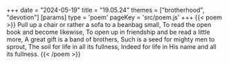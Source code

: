+++
date = "2024-05-19"
title = "19.05.24"
themes = ["brotherhood", "devotion"]
[params]
  type = 'poem'
  pageKey = 'src/poem.js'
+++
{{< poem >}}
Pull up a chair or rather a sofa to a beanbag small,
To read the open book and become likewise,
To open up in friendship and be read a little more,
A great gift is a band of brothers,
Such is a seed for mighty men to sprout,
The soil for life in all its fullness,
Indeed for life in His name and all its fullness.
{{< /poem >}}